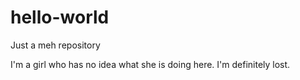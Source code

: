 # hello-world
Just a meh repository

I'm a girl who has no idea what she is doing here. I'm definitely lost.
